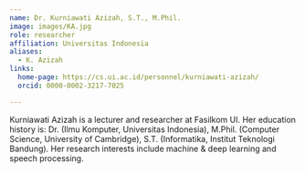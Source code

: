 ```yaml
---
name: Dr. Kurniawati Azizah, S.T., M.Phil.
image: images/KA.jpg
role: researcher
affiliation: Universitas Indonesia
aliases:
  - K. Azizah
links:
  home-page: https://cs.ui.ac.id/personnel/kurniawati-azizah/
  orcid: 0000-0002-3217-7025 

---
```


Kurniawati Azizah is a lecturer and researcher at Fasilkom UI. Her education history is: Dr. (Ilmu Komputer, Universitas Indonesia), M.Phil. (Computer Science, University of Cambridge), S.T. (Informatika, Institut Teknologi Bandung). Her research interests include machine & deep learning and speech processing.